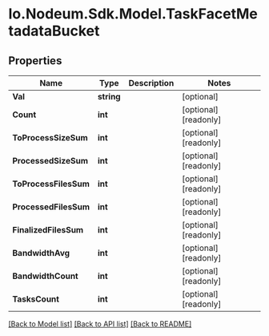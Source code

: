 # Io.Nodeum.Sdk.Model.TaskFacetMetadataBucket
## Properties

Name | Type | Description | Notes
------------ | ------------- | ------------- | -------------
**Val** | **string** |  | [optional] 
**Count** | **int** |  | [optional] [readonly] 
**ToProcessSizeSum** | **int** |  | [optional] [readonly] 
**ProcessedSizeSum** | **int** |  | [optional] [readonly] 
**ToProcessFilesSum** | **int** |  | [optional] [readonly] 
**ProcessedFilesSum** | **int** |  | [optional] [readonly] 
**FinalizedFilesSum** | **int** |  | [optional] [readonly] 
**BandwidthAvg** | **int** |  | [optional] [readonly] 
**BandwidthCount** | **int** |  | [optional] [readonly] 
**TasksCount** | **int** |  | [optional] [readonly] 

[[Back to Model list]](../README.md#documentation-for-models) [[Back to API list]](../README.md#documentation-for-api-endpoints) [[Back to README]](../README.md)


